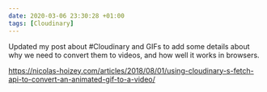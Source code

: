 ```yaml
---
date: 2020-03-06 23:30:28 +01:00
tags: [Cloudinary]
---
```


Updated my post about #Cloudinary and GIFs to add some details about why we need to convert them to videos, and how well it works in browsers.

https://nicolas-hoizey.com/articles/2018/08/01/using-cloudinary-s-fetch-api-to-convert-an-animated-gif-to-a-video/
